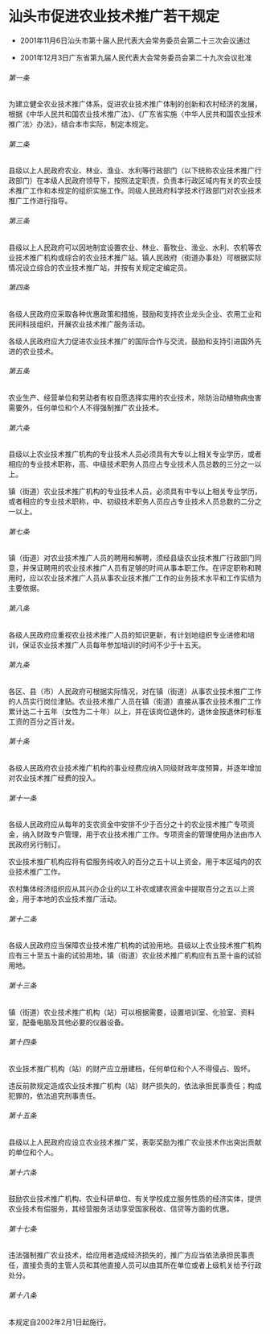 # 汕头市促进农业技术推广若干规定

- 2001年11月6日汕头市第十届人民代表大会常务委员会第二十三次会议通过

- 2001年12月3日广东省第九届人民代表大会常务委员会第二十九次会议批准

<!-- INFO END -->

###### 第一条

为建立健全农业技术推广体系，促进农业技术推广体制的创新和农村经济的发展，根据《中华人民共和国农业技术推广法》、《广东省实施〈中华人民共和国农业技术推广法〉办法》，结合本市实际，制定本规定。

###### 第二条

县级以上人民政府农业、林业、渔业、水利等行政部门（以下统称农业技术推广行政部门）在本级人民政府领导下，按照法定职责，负责本行政区域内有关的农业技术推广工作和本规定的组织实施工作。同级人民政府科学技术行政部门对农业技术推广工作进行指导。

###### 第三条

县级以上人民政府可以因地制宜设置农业、林业、畜牧业、渔业、水利、农机等农业技术推广机构或综合的农业技术推广站。镇人民政府（街道办事处）可根据实际情况设立综合的农业技术推广站，并按有关规定定编定员。

###### 第四条

各级人民政府应采取各种优惠政策和措施，鼓励和支持农业龙头企业、农用工业和民间科技组织，开展农业技术推广服务活动。

各级人民政府应大力促进农业技术推广的国际合作与交流，鼓励和支持引进国外先进的农业技术。

###### 第五条

农业生产、经营单位和劳动者有权自愿选择实用的农业技术，除防治动植物病虫害需要外，任何单位和个人不得强制推广农业技术。

###### 第六条

县级以上农业技术推广机构的专业技术人员必须具有大专以上相关专业学历，或者相应的专业技术职称，高、中级技术职务人员应占专业技术人员总数的三分之一以上。

镇（街道）农业技术推广机构的专业技术人员，必须具有中专以上相关专业学历，或者相应的专业技术职称，中、初级技术职务人员应占专业技术人员总数的二分之一以上。

###### 第七条

镇（街道）对农业技术推广人员的聘用和解聘，须经县级农业技术推广行政部门同意，并保证聘用的农业技术推广人员有足够的时间从事本职工作。在评定职称和聘用时，应以农业技术推广人员从事农业技术推广工作的业务技术水平和工作实绩为主要依据。

###### 第八条

各级人民政府应重视农业技术推广人员的知识更新，有计划地组织专业进修和培训，保证农业技术推广人员每年参加培训的时间不少于十五天。

###### 第九条

各区、县（市）人民政府可根据实际情况，对在镇（街道）从事农业技术推广工作的人员实行岗位津贴。农业技术推广人员在镇（街道）直接从事农业技术推广工作累计达二十五年（女性为二十年）以上，并在该岗位退休的，退休金按退休时标准工资的百分之百计发。

###### 第十条

各级人民政府农业技术推广机构的事业经费应纳入同级财政年度预算，并逐年增加对农业技术推广经费的投入。

###### 第十一条

各级人民政府应从每年的支农资金中安排不少于百分之十的农业技术推广专项资金，纳入财政专户管理，用于农业技术推广工作。专项资金的管理使用办法由市人民政府另行制订。

农业技术推广机构应将有偿服务纯收入的百分之五十以上资金，用于本区域内的农业技术推广工作。

农村集体经济组织应从其兴办企业的以工补农或建农资金中提取百分之五以上资金，用于本地的农业技术推广活动。

###### 第十二条

各级人民政府应当保障农业技术推广机构的试验用地。县级以上农业技术推广机构应有三十至五十亩的试验用地，镇（街道）农业技术推广机构应有五至十亩的试验用地。

###### 第十三条

镇（街道）农业技术推广机构（站）可以根据需要，设置培训室、化验室、资料室，配备电脑及其他必要的仪器设备。

###### 第十四条

农业技术推广机构（站）的财产应立册建档，任何单位和个人不得侵占、毁坏。

违反前款规定造成农业技术推广机构（站）财产损失的，依法承担民事责任；构成犯罪的，依法追究刑事责任。

###### 第十五条

县级以上人民政府应设立农业技术推广奖，表彰奖励为推广农业技术作出突出贡献的单位和个人。

###### 第十六条

鼓励农业技术推广机构、农业科研单位、有关学校成立服务性质的经济实体，提供农业技术有偿服务，其经营服务活动享受国家税收、信贷等方面的优惠。

###### 第十七条

违法强制推广农业技术，给应用者造成经济损失的，推广方应当依法承担民事责任，直接负责的主管人员和其他直接人员可以由其所在单位或者上级机关给予行政处分。

###### 第十八条

本规定自2002年2月1日起施行。
